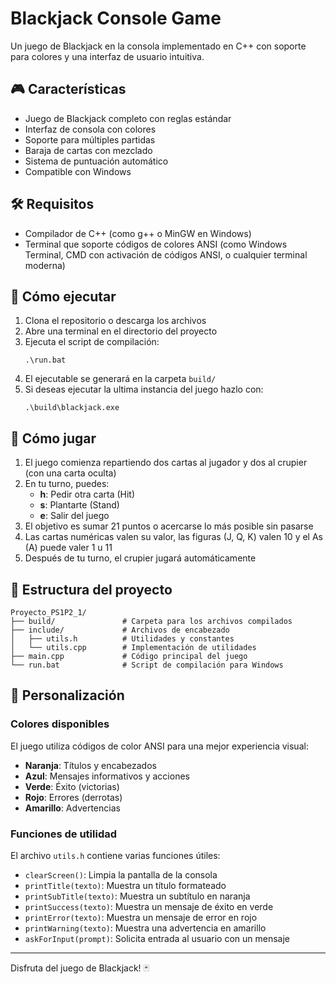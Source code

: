 # Blackjack Console Game

Un juego de Blackjack en la consola implementado en C++ con soporte para colores y una interfaz de usuario intuitiva.

## 🎮 Características

- Juego de Blackjack completo con reglas estándar
- Interfaz de consola con colores
- Soporte para múltiples partidas
- Baraja de cartas con mezclado
- Sistema de puntuación automático
- Compatible con Windows

## 🛠️ Requisitos

- Compilador de C++ (como g++ o MinGW en Windows)
- Terminal que soporte códigos de colores ANSI (como Windows Terminal, CMD con activación de códigos ANSI, o cualquier terminal moderna)

## 🚀 Cómo ejecutar

1. Clona el repositorio o descarga los archivos
2. Abre una terminal en el directorio del proyecto
3. Ejecuta el script de compilación:
   ```
   .\run.bat
   ```
4. El ejecutable se generará en la carpeta `build/`
5. Si deseas ejecutar la ultima instancia del juego hazlo con:
   ```
   .\build\blackjack.exe
   ```

## 🎲 Cómo jugar

1. El juego comienza repartiendo dos cartas al jugador y dos al crupier (con una carta oculta)
2. En tu turno, puedes:
   - **h**: Pedir otra carta (Hit)
   - **s**: Plantarte (Stand)
   - **e**: Salir del juego
3. El objetivo es sumar 21 puntos o acercarse lo más posible sin pasarse
4. Las cartas numéricas valen su valor, las figuras (J, Q, K) valen 10 y el As (A) puede valer 1 u 11
5. Después de tu turno, el crupier jugará automáticamente

## 📂 Estructura del proyecto

```
Proyecto_PS1P2_1/
├── build/               # Carpeta para los archivos compilados
├── include/             # Archivos de encabezado
│   ├── utils.h          # Utilidades y constantes
│   └── utils.cpp        # Implementación de utilidades
├── main.cpp             # Código principal del juego
└── run.bat              # Script de compilación para Windows
```

## 🎨 Personalización

### Colores disponibles

El juego utiliza códigos de color ANSI para una mejor experiencia visual:

- **Naranja**: Títulos y encabezados
- **Azul**: Mensajes informativos y acciones
- **Verde**: Éxito (victorias)
- **Rojo**: Errores (derrotas)
- **Amarillo**: Advertencias

### Funciones de utilidad

El archivo `utils.h` contiene varias funciones útiles:

- `clearScreen()`: Limpia la pantalla de la consola
- `printTitle(texto)`: Muestra un título formateado
- `printSubTitle(texto)`: Muestra un subtítulo en naranja
- `printSuccess(texto)`: Muestra un mensaje de éxito en verde
- `printError(texto)`: Muestra un mensaje de error en rojo
- `printWarning(texto)`: Muestra una advertencia en amarillo
- `askForInput(prompt)`: Solicita entrada al usuario con un mensaje

---

Disfruta del juego de Blackjack! 🃏